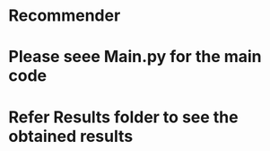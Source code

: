 # Recommender
# Please seee Main.py for the main code
# Refer Results folder to see the obtained results

